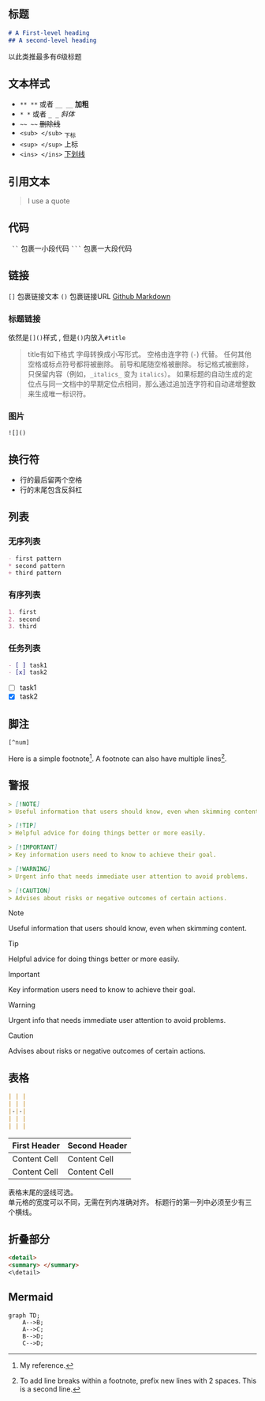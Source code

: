 ## 标题
```markdown
# A First-level heading
## A second-level heading
```
以此类推最多有*6*级标题

## 文本样式
- `** **` 或者 `__ __` **加粗**
- `* *` 或者 `_ _`  *斜体*
- `~~ ~~` ~~删除线~~
- `<sub> </sub>` <sub>下标</sub>
- `<sup> </sup>` <sup> </sup>上标
- `<ins> </ins>` <ins>下划线 </ins>

## 引用文本
>I use a quote

## 代码
`  `` `  包裹一小段代码
` ``` ` 包裹一大段代码

## 链接
`[]` 包裹链接文本 `()` 包裹链接URL
[Github Markdown](https://docs.github.com/zh/get-started/writing-on-github/getting-started-with-writing-and-formatting-on-github/basic-writing-and-formatting-syntax#line-breaks)

### 标题链接
依然是`[]()`样式 , 但是`()`内放入`#title` 
>   title有如下格式
    字母转换成小写形式。
    空格由连字符 (`-`) 代替。 任何其他空格或标点符号都将被删除。
    前导和尾随空格被删除。
    标记格式被删除，只保留内容（例如，`_italics_` 变为 `italics`）。
    如果标题的自动生成的定位点与同一文档中的早期定位点相同，那么通过追加连字符和自动递增整数来生成唯一标识符。
### 图片
`![]()`
## 换行符
- 行的最后留两个空格
- 行的末尾包含反斜杠
## 列表
### 无序列表
```markdown
- first pattern
* second pattern
+ third pattern
```
### 有序列表
```markdown
1. first
2. second
3. third
```
### 任务列表
```markdown
- [ ] task1
- [x] task2
```
- [ ] task1
- [x] task2  
## 脚注
`[^num]`

Here is a simple footnote[^1].
A footnote can also have multiple lines[^2].
[^1]: My reference.
[^2]: To add line breaks within a footnote, prefix new lines with 2 spaces.
  This is a second line.

## 警报
```markdown
> [!NOTE]
> Useful information that users should know, even when skimming content.

> [!TIP]
> Helpful advice for doing things better or more easily.

> [!IMPORTANT]
> Key information users need to know to achieve their goal.

> [!WARNING]
> Urgent info that needs immediate user attention to avoid problems.

> [!CAUTION]
> Advises about risks or negative outcomes of certain actions.
```

> [!NOTE]
> Useful information that users should know, even when skimming content.

> [!TIP]
> Helpful advice for doing things better or more easily.

> [!IMPORTANT]
> Key information users need to know to achieve their goal.

> [!WARNING]
> Urgent info that needs immediate user attention to avoid problems.

> [!CAUTION]
> Advises about risks or negative outcomes of certain actions.

## 表格
```markdown
| | |
| | |
|-|-|
| | |
| | |
```

| First Header | Second Header |
| ------------ | ------------- |
| Content Cell | Content Cell  |
| Content Cell | Content Cell  |
表格末尾的竖线可选。  
单元格的宽度可以不同，无需在列内准确对齐。 标题行的第一列中必须至少有三个横线。

## 折叠部分
```markdown
<detail>
<summary> </summary>
<\detail>
```

## Mermaid
```mermaid
graph TD;
    A-->B;
    A-->C;
    B-->D;
    C-->D;
```
